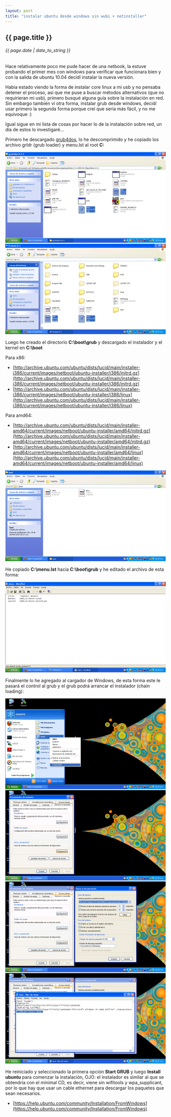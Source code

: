 ```yaml
---
layout: post
title: "instalar ubuntu desde windows sin wubi + netinstaller"
---
```


## {{ page.title }}
###### {{ page.date | date_to_string }}

Hace relativamente poco me pude hacer de una netbook, la estuve probando el primer mes con windows para verificar que funcionara bien y con la salida de ubuntu 10.04 decidí instalar la nueva versión.

Habia estado viendo la forma de instalar core linux a mi usb y no pensaba detener el proceso, así que me puse a buscar métodos alternativos (que no requirieran mi usb), primero busqué alguna guía sobre la instalación en red. Sin embargo también vi otra forma, instalar grub desde windows, decidí usar primero la segunda forma porque creí que sería más fácil, y no me equivoque :)

Igual sigue en mi lista de cosas por hacer lo de la instalación sobre red, un día de estos lo investigaré...

Primero he descargado [grub4dos](http://grub4dos.sourceforge.net/), lo he descomprimido y he copiado los archivo grldr (grub loader) y menu.lst al root **C:**

**[![](/assets/img/26.png)](/assets/img/26.png)**
**[![](/assets/img/27.png)](/assets/img/27.png)**

Luego he creado el directorio **C:\boot\grub** y descargado el instalador y el kernel en **C:\boot**

Para x86:

- [http://archive.ubuntu.com/ubuntu/dists/lucid/main/installer-i386/current/images/netboot/ubuntu-installer/i386/initrd.gz](http://archive.ubuntu.com/ubuntu/dists/lucid/main/installer-i386/current/images/netboot/ubuntu-installer/i386/initrd.gz)
- [http://archive.ubuntu.com/ubuntu/dists/lucid/main/installer-i386/current/images/netboot/ubuntu-installer/i386/linux](http://archive.ubuntu.com/ubuntu/dists/lucid/main/installer-i386/current/images/netboot/ubuntu-installer/i386/linux)

Para amd64:

- [http://archive.ubuntu.com/ubuntu/dists/lucid/main/installer-amd64/current/images/netboot/ubuntu-installer/amd64/initrd.gz](http://archive.ubuntu.com/ubuntu/dists/lucid/main/installer-amd64/current/images/netboot/ubuntu-installer/amd64/initrd.gz)
- [http://archive.ubuntu.com/ubuntu/dists/lucid/main/installer-amd64/current/images/netboot/ubuntu-installer/amd64/linux](http://archive.ubuntu.com/ubuntu/dists/lucid/main/installer-amd64/current/images/netboot/ubuntu-installer/amd64/linux)

**[![](/assets/img/28.png)](/assets/img/28.png)**

He copiado **C:\menu.lst** hacia **C:\boot\grub** y he editado el archivo de esta forma:

**[![](/assets/img/29.png)](/assets/img/29.png)**

Finalmente lo he agregado al cargador de Windows, de esta forma este le pasará el control al grub y el grub podrá arrancar el instalador (chain loading):

**[![](/assets/img/30.png)](/assets/img/30.png)**
**[![](/assets/img/31.png)](/assets/img/31.png)**
**[![](/assets/img/32.png)](/assets/img/32.png)**
**[![](/assets/img/33.png)](/assets/img/33.png)**

He reiniciado y seleccionado la primera opción **Start GRUB** y luego **Install ubuntu** para comenzar la instalación, OJO: el instalador es similar al que se obtendría con el mínimal CD, es decir, viene sin wifitools y wpa_supplicant, por lo que hay que usar un cable ethernet para descargar los paquetes que sean necesarios.

- [https://help.ubuntu.com/community/Installation/FromWindows](https://help.ubuntu.com/community/Installation/FromWindows)
